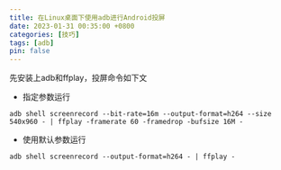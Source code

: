 ```yaml
---
title: 在Linux桌面下使用adb进行Android投屏
date: 2023-01-31 00:35:00 +0800
categories: [技巧]
tags: [adb]
pin: false
---
```


先安装上adb和ffplay，投屏命令如下文

- 指定参数运行

```shell
adb shell screenrecord --bit-rate=16m --output-format=h264 --size 540x960 - | ffplay -framerate 60 -framedrop -bufsize 16M -
```

- 使用默认参数运行

```shell
adb shell screenrecord --output-format=h264 - | ffplay -
```
